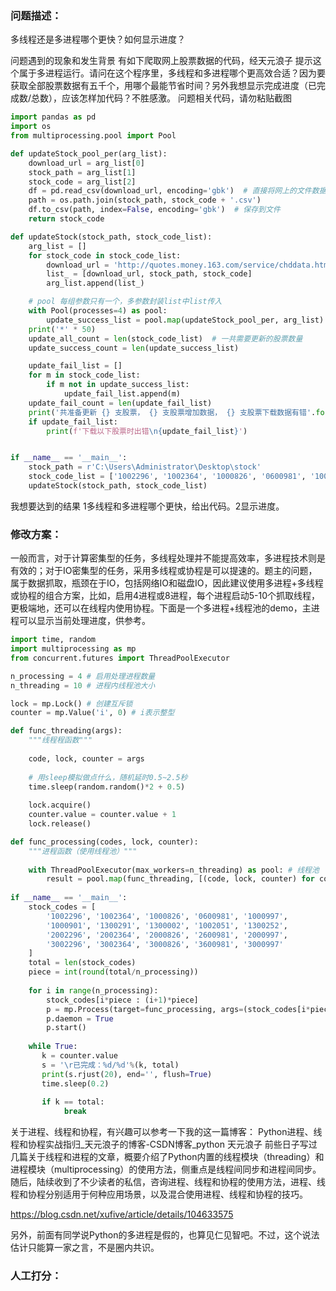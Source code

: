 ### 问题描述：
<p>多线程还是多进程哪个更快？如何显示进度？</p>
问题遇到的现象和发生背景
有如下爬取网上股票数据的代码，经天元浪子 提示这个属于多进程运行。请问在这个程序里，多线程和多进程哪个更高效合适？因为要获取全部股票数据有五千个，用哪个最能节省时间？另外我想显示完成进度（已完成数/总数），应该怎样加代码？不胜感激。
问题相关代码，请勿粘贴截图

```python
import pandas as pd
import os
from multiprocessing.pool import Pool

def updateStock_pool_per(arg_list):
    download_url = arg_list[0]
    stock_path = arg_list[1]
    stock_code = arg_list[2]
    df = pd.read_csv(download_url, encoding='gbk')  # 直接将网上的文件数据读取下来
    path = os.path.join(stock_path, stock_code + '.csv')
    df.to_csv(path, index=False, encoding='gbk')  # 保存到文件
    return stock_code

def updateStock(stock_path, stock_code_list):
    arg_list = []
    for stock_code in stock_code_list:
        download_url = 'http://quotes.money.163.com/service/chddata.html?code=' + stock_code + '&start=20220719&end=20220819&fields=TCLOSE;HIGH;LOW;TOPEN;LCLOSE;VOTURNOVER;VATURNOVER;TCAP;MCAP'  # 构造url
        list_ = [download_url, stock_path, stock_code]
        arg_list.append(list_)

    # pool 每组参数只有一个，多参数封装list中list传入
    with Pool(processes=4) as pool:
        update_success_list = pool.map(updateStock_pool_per, arg_list) 
    print('*' * 50)
    update_all_count = len(stock_code_list)  # 一共需要更新的股票数量
    update_success_count = len(update_success_list)

    update_fail_list = []
    for m in stock_code_list:
        if m not in update_success_list:
            update_fail_list.append(m)
    update_fail_count = len(update_fail_list)
    print('共准备更新 {} 支股票， {} 支股票增加数据， {} 支股票下载数据有错'.format(update_all_count, update_success_count, update_fail_count))
    if update_fail_list:
        print(f'下载以下股票时出错\n{update_fail_list}')


if __name__ == '__main__':
    stock_path = r'C:\Users\Administrator\Desktop\stock'
    stock_code_list = ['1002296', '1002364', '1000826', '0600981', '1000997', '1000901', '1300291', '1300002', '1002051', '1300252']
    updateStock(stock_path, stock_code_list)

```
我想要达到的结果
1多线程和多进程哪个更快，给出代码。2显示进度。 
### 修改方案：
一般而言，对于计算密集型的任务，多线程处理并不能提高效率，多进程技术则是有效的；对于IO密集型的任务，采用多线程或协程是可以提速的。题主的问题，属于数据抓取，瓶颈在于IO，包括网络IO和磁盘IO，因此建议使用多进程+多线程或协程的组合方案，比如，启用4进程或8进程，每个进程启动5-10个抓取线程，更极端地，还可以在线程内使用协程。下面是一个多进程+线程池的demo，主进程可以显示当前处理进度，供参考。

```python
import time, random
import multiprocessing as mp
from concurrent.futures import ThreadPoolExecutor

n_processing = 4 # 启用处理进程数量
n_threading = 10 # 进程内线程池大小

lock = mp.Lock() # 创建互斥锁
counter = mp.Value('i', 0) # i表示整型

def func_threading(args):
    """线程程函数"""
    
    code, lock, counter = args
    
    # 用sleep模拟做点什么，随机延时0.5~2.5秒
    time.sleep(random.random()*2 + 0.5)
    
    lock.acquire()
    counter.value = counter.value + 1
    lock.release()

def func_processing(codes, lock, counter):
    """进程函数（使用线程池）"""
    
    with ThreadPoolExecutor(max_workers=n_threading) as pool: # 线程池
        result = pool.map(func_threading, [(code, lock, counter) for code in codes])    
 
if __name__ == '__main__':
    stock_codes = [
        '1002296', '1002364', '1000826', '0600981', '1000997', 
        '1000901', '1300291', '1300002', '1002051', '1300252', 
        '2002296', '2002364', '2000826', '2600981', '2000997', 
        '3002296', '3002364', '3000826', '3600981', '3000997'
    ]
    total = len(stock_codes)
    piece = int(round(total/n_processing))
    
    for i in range(n_processing):
        stock_codes[i*piece : (i+1)*piece]
        p = mp.Process(target=func_processing, args=(stock_codes[i*piece : (i+1)*piece], lock, counter))
        p.daemon = True
        p.start()
    
    while True:
       k = counter.value
       s = '\r已完成：%d/%d'%(k, total)
       print(s.rjust(20), end='', flush=True)
       time.sleep(0.2)
    
       if k == total:
            break

```
关于进程、线程和协程，有兴趣可以参考一下我的这一篇博客：
Python进程、线程和协程实战指归_天元浪子的博客-CSDN博客_python 天元浪子
前些日子写过几篇关于线程和进程的文章，概要介绍了Python内置的线程模块（threading）和进程模块（multiprocessing）的使用方法，侧重点是线程间同步和进程间同步。随后，陆续收到了不少读者的私信，咨询进程、线程和协程的使用方法，进程、线程和协程分别适用于何种应用场景，以及混合使用进程、线程和协程的技巧。



https://blog.csdn.net/xufive/article/details/104633575


另外，前面有同学说Python的多进程是假的，也算见仁见智吧。不过，这个说法估计只能算一家之言，不是圈内共识。

### 人工打分：
